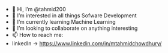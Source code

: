 - 👋 Hi, I’m @tahmid200
- 👀 I’m interested in all things Sofware Development
- 🌱 I’m currently learning Machine Learning
- 💞️ I’m looking to collaborate on anything interesting
- 📫 How to reach me:
- linkedIn -> https://www.linkedin.com/in/mtahmidchowdhury/

<!---
tahmid200/tahmid200 is a ✨ special ✨ repository because its `README.md` (this file) appears on your GitHub profile.
You can click the Preview link to take a look at your changes.
--->
